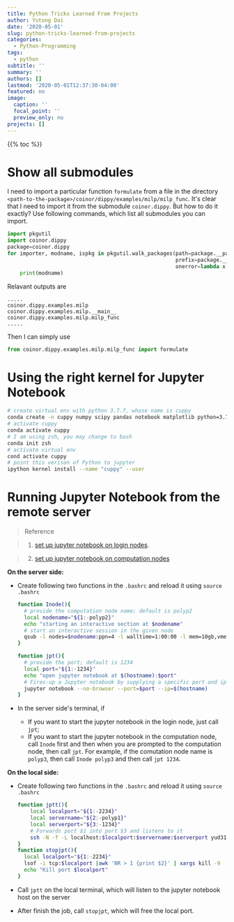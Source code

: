 ```yaml
---
title: Python Tricks Learned From Projects
author: Yutong Dai
date: '2020-05-01'
slug: python-tricks-learned-from-projects
categories:
  - Python-Programming
tags:
  - python
subtitle: ''
summary: ''
authors: []
lastmod: '2020-05-01T12:37:30-04:00'
featured: no
image:
  caption: ''
  focal_point: ''
  preview_only: no
projects: []
---
```


{{% toc %}}

# Show all submodules

I need to import a particular function `formulate` from a file in the directory `<path-to-the-package>/coinor/dippy/examples/milp/milp_func`.
It's clear that I need to import it from the submodule `coinor.dippy`. But how to do it exactly?
Use following commands, which list all submodules you can import.

```python
import pkgutil
import coinor.dippy
package=coinor.dippy
for importer, modname, ispkg in pkgutil.walk_packages(path=package.__path__,
                                                      prefix=package.__name__+'.',
                                                      onerror=lambda x: None):
    print(modname)
```
Relavant outputs are
```
.....
coinor.dippy.examples.milp
coinor.dippy.examples.milp.__main__
coinor.dippy.examples.milp.milp_func
.....
```

Then I can simply use

```python
from coinor.dippy.examples.milp.milp_func import formulate
```

# Using the right kernel for Jupyter Notebook

```bash
# create virtual env with python 3.7.7, whose name is cuppy
conda create -n cuppy numpy scipy pandas notebook matplotlib python=3.7.7 
# activate cuppy
conda activate cuppy
# I am using zsh, you may change to bash
conda init zsh 
# activate virtual env
cond activate cuppy
# point this verison of Python to jupyter
ipython kernel install --name "cuppy" --user
```

# Running Jupyter Notebook from the remote server

> Reference

> 1. [set up jupyter notebook on login nodes](https://ljvmiranda921.github.io/notebook/2018/01/31/running-a-jupyter-notebook/).

> 2. [set up jupyter notebook on computation nodes](https://benjlindsay.com/posts/running-jupyter-lab-remotely#running-on-a-compute-node)

**On the server side:**

* Create following two functions in the `.bashrc` and reload it using `source .bashrc`

  ```bash
  function Inode(){
    # provide the computation node name; default is polyp2
    local nodename="${1:-polyp2}"
    echo "starting an interactive section at $nodename"
    # start an interactive session in the given node
    qsub -l nodes=$nodename:ppn=4 -l walltime=1:00:00 -l mem=10gb,vmem=10gb -I
  }
  
  function jpt(){
    # provide the port; default is 1234
    local port="${1:-1234}"
    echo "open jupyter notebook at $(hostname):$port"
    # Fires-up a Jupyter notebook by supplying a specific port and ip
    jupyter notebook --no-browser --port=$port --ip=$(hostname)
  }
  ```

* In the server side's terminal, if
  
  * If you want to start the jupyter notebook in the login node, just call `jpt`;
  * If you want to start the jupyter notebook in the computation node, call `Inode` first and then when you are prompted to the computation node, then call `jpt`. For example, if the comutation node name is `polyp3`, then call `Inode polyp3` and then call `jpt 1234`.
  

**On the local side:**

* Create following two functions in the `.bashrc` and reload it using `source .bashrc`

  ```bash
  function jptt(){
      local localport="${1:-2234}"
      local servername="${2:-polyp1}"
      local serverport="${3:-1234}"
      # Forwards port $1 into port $3 and listens to it
      ssh -N -f -L localhost:$localport:$servername:$serverport yud319@polyps.ie.lehigh.edu
  }
  function stopjpt(){
    local localport="${1:-2234}"
    lsof -i tcp:$localport |awk 'NR > 1 {print $2}' | xargs kill -9
    echo "Kill port $localport"
  }
  ```
* Call `jptt` on the local terminal, which will listen to the jupyter notebook host on the server
* After finish the job, call `stopjpt`, which will free the local port.
